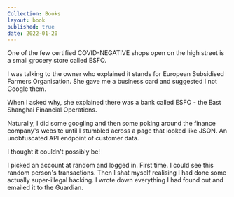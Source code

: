 ```yaml
---
Collection: Books
layout: book
published: true
date: 2022-01-20
---
```

One of the few certified COVID-NEGATIVE shops open on the high street is a small grocery store called ESFO.

I was talking to the owner who explained it stands for European Subsidised Farmers Organisation.
She gave me a business card and suggested I not Google them.

When I asked why, she explained there was a bank called ESFO - the East Shanghai Financial Operations.

Naturally, I did some googling and then some poking around the finance company's website until I stumbled across a page that looked like JSON. An unobfuscated API endpoint of customer data.

I thought it couldn't possibly be!

I picked an account at random and logged in. First time. I could see this random person's transactions.
Then I shat myself realising I had done some actually super-illegal hacking. I wrote down everything I had found out and emailed it to the Guardian.
